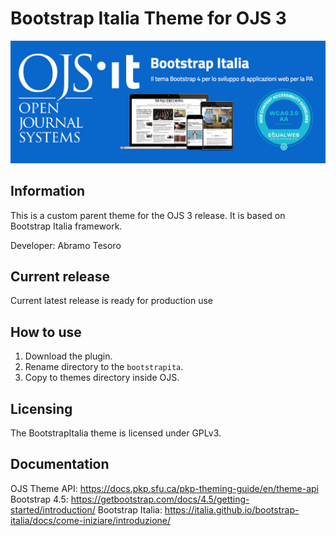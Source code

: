 # Bootstrap Italia Theme for OJS 3

![Screenshot](images/banner-bootstrap-italia.png)

## Information
This is a custom parent theme for the OJS 3 release. It is based on Bootstrap Italia framework.

Developer: Abramo Tesoro

## Current release
Current latest release is ready for production use

## How to use
1. Download the plugin.
2. Rename directory to the `bootstrapita`.
3. Copy to themes directory inside OJS.

## Licensing
The BootstrapItalia theme is licensed under GPLv3. 

## Documentation
OJS Theme API: https://docs.pkp.sfu.ca/pkp-theming-guide/en/theme-api
Bootstrap 4.5: https://getbootstrap.com/docs/4.5/getting-started/introduction/
Bootstrap Italia: https://italia.github.io/bootstrap-italia/docs/come-iniziare/introduzione/ 
